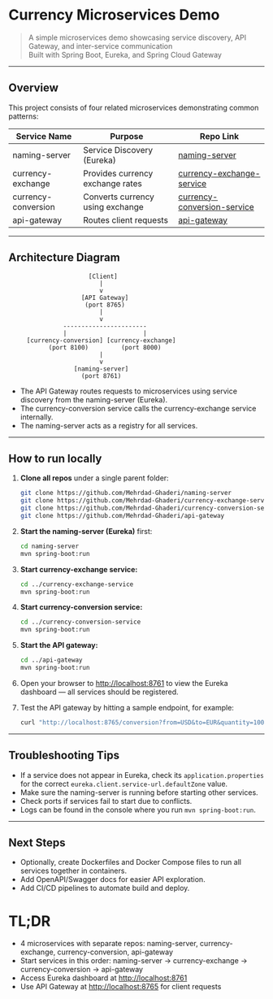 # Currency Microservices Demo

> A simple microservices demo showcasing service discovery, API Gateway, and inter-service communication  
> Built with Spring Boot, Eureka, and Spring Cloud Gateway

---

## Overview

This project consists of four related microservices demonstrating common patterns:

| Service Name             | Purpose                        | Repo Link                                                                                     |
|-------------------------|-------------------------------|----------------------------------------------------------------------------------------------|
| naming-server           | Service Discovery (Eureka)     | [naming-server](https://github.com/Mehrdad-Ghaderi/naming-server)                            |
| currency-exchange       | Provides currency exchange rates | [currency-exchange-service](https://github.com/Mehrdad-Ghaderi/currency-exchange-service)    |
| currency-conversion     | Converts currency using exchange | [currency-conversion-service](https://github.com/Mehrdad-Ghaderi/currency-conversion-service)|
| api-gateway            | Routes client requests          | [api-gateway](https://github.com/Mehrdad-Ghaderi/api-gateway)                                |

---

## Architecture Diagram

                          [Client]
                             |
                             v
                        [API Gateway] 
                         (port 8765)
                             |
                             v
                   -----------------------
                   |                     |
         [currency-conversion] [currency-exchange]
               (port 8100)         (port 8000)
                             |
                             v
                      [naming-server]
                        (port 8761)


- The API Gateway routes requests to microservices using service discovery from the naming-server (Eureka).
- The currency-conversion service calls the currency-exchange service internally.
- The naming-server acts as a registry for all services.

---

## How to run locally

1. **Clone all repos** under a single parent folder:
    ```bash
    git clone https://github.com/Mehrdad-Ghaderi/naming-server
    git clone https://github.com/Mehrdad-Ghaderi/currency-exchange-service
    git clone https://github.com/Mehrdad-Ghaderi/currency-conversion-service
    git clone https://github.com/Mehrdad-Ghaderi/api-gateway
    ```

2. **Start the naming-server (Eureka)** first:
    ```bash
    cd naming-server
    mvn spring-boot:run
    ```
3. **Start currency-exchange service:**
    ```bash
    cd ../currency-exchange-service
    mvn spring-boot:run
    ```

4. **Start currency-conversion service:**
    ```bash
    cd ../currency-conversion-service
    mvn spring-boot:run
    ```

5. **Start the API gateway:**
    ```bash
    cd ../api-gateway
    mvn spring-boot:run
    ```

6. Open your browser to [http://localhost:8761](http://localhost:8761) to view the Eureka dashboard — all services should be registered.

7. Test the API gateway by hitting a sample endpoint, for example:
    ```bash
    curl "http://localhost:8765/conversion?from=USD&to=EUR&quantity=100"
    ```

---

## Troubleshooting Tips

- If a service does not appear in Eureka, check its `application.properties` for the correct `eureka.client.service-url.defaultZone` value.
- Make sure the naming-server is running before starting other services.
- Check ports if services fail to start due to conflicts.
- Logs can be found in the console where you run `mvn spring-boot:run`.

---

## Next Steps

- Optionally, create Dockerfiles and Docker Compose files to run all services together in containers.
- Add OpenAPI/Swagger docs for easier API exploration.
- Add CI/CD pipelines to automate build and deploy.

# TL;DR

- 4 microservices with separate repos: naming-server, currency-exchange, currency-conversion, api-gateway
- Start services in this order: naming-server → currency-exchange → currency-conversion → api-gateway
- Access Eureka dashboard at [http://localhost:8761](http://localhost:8761)
- Use API Gateway at [http://localhost:8765](http://localhost:8765) for client requests
